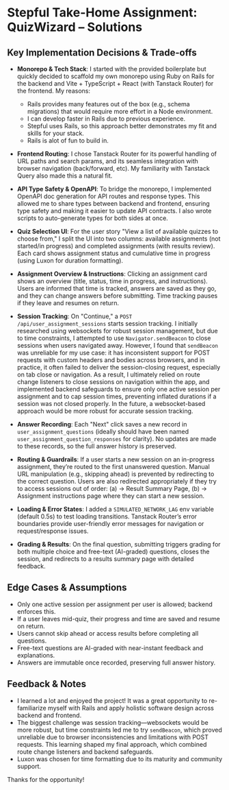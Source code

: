 # Stepful Take-Home Assignment: QuizWizard – Solutions

## Key Implementation Decisions & Trade-offs

- **Monorepo & Tech Stack**: I started with the provided boilerplate but quickly decided to scaffold my own monorepo using Ruby on Rails for the backend and Vite + TypeScript + React (with Tanstack Router) for the frontend. My reasons:
  - Rails provides many features out of the box (e.g., schema migrations) that would require more effort in a Node environment.
  - I can develop faster in Rails due to previous experience.
  - Stepful uses Rails, so this approach better demonstrates my fit and skills for your stack.
  - Rails is alot of fun to build in.

- **Frontend Routing**: I chose Tanstack Router for its powerful handling of URL paths and search params, and its seamless integration with browser navigation (back/forward, etc). My familiarity with Tanstack Query also made this a natural fit.

- **API Type Safety & OpenAPI**: To bridge the monorepo, I implemented OpenAPI doc generation for API routes and response types. This allowed me to share types between backend and frontend, ensuring type safety and making it easier to update API contracts. I also wrote scripts to auto-generate types for both sides at once.

- **Quiz Selection UI**: For the user story "View a list of available quizzes to choose from," I split the UI into two columns: available assignments (not started/in progress) and completed assignments (with results review). Each card shows assignment status and cumulative time in progress (using Luxon for duration formatting).

- **Assignment Overview & Instructions**: Clicking an assignment card shows an overview (title, status, time in progress, and instructions). Users are informed that time is tracked, answers are saved as they go, and they can change answers before submitting. Time tracking pauses if they leave and resumes on return.

- **Session Tracking**: On "Continue," a `POST /api/user_assignment_sessions` starts session tracking. I initially researched using websockets for robust session management, but due to time constraints, I attempted to use `Navigator.sendBeacon` to close sessions when users navigated away. However, I found that `sendBeacon` was unreliable for my use case: it has inconsistent support for POST requests with custom headers and bodies across browsers, and in practice, it often failed to deliver the session-closing request, especially on tab close or navigation. As a result, I ultimately relied on route change listeners to close sessions on navigation within the app, and implemented backend safeguards to ensure only one active session per assignment and to cap session times, preventing inflated durations if a session was not closed properly. In the future, a websocket-based approach would be more robust for accurate session tracking.

- **Answer Recording**: Each "Next" click saves a new record in `user_assignment_questions` (ideally should have been named `user_assignment_question_responses` for clarity). No updates are made to these records, so the full answer history is preserved.

- **Routing & Guardrails**: If a user starts a new session on an in-progress assignment, they’re routed to the first unanswered question. Manual URL manipulation (e.g., skipping ahead) is prevented by redirecting to the correct question. Users are also redirected appropriately if they try to access sessions out of order: (a) -> Result Summary Page, (b) -> Assignment instructions page where they can start a new session.

- **Loading & Error States**: I added a `SIMULATED_NETWORK_LAG` env variable (default 0.5s) to test loading transitions. Tanstack Router’s error boundaries provide user-friendly error messages for navigation or request/response issues.

- **Grading & Results**: On the final question, submitting triggers grading for both multiple choice and free-text (AI-graded) questions, closes the session, and redirects to a results summary page with detailed feedback.

## Edge Cases & Assumptions

- Only one active session per assignment per user is allowed; backend enforces this.
- If a user leaves mid-quiz, their progress and time are saved and resume on return.
- Users cannot skip ahead or access results before completing all questions.
- Free-text questions are AI-graded with near-instant feedback and explanations.
- Answers are immutable once recorded, preserving full answer history.

## Feedback & Notes

- I learned a lot and enjoyed the project! It was a great opportunity to re-familiarize myself with Rails and apply holistic software design across backend and frontend.
- The biggest challenge was session tracking—websockets would be more robust, but time constraints led me to try `sendBeacon`, which proved unreliable due to browser inconsistencies and limitations with POST requests. This learning shaped my final approach, which combined route change listeners and backend safeguards.
- Luxon was chosen for time formatting due to its maturity and community support.

Thanks for the opportunity!
